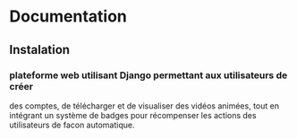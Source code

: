 # Documentation

## Instalation 
###  plateforme web utilisant Django permettant aux utilisateurs de créer
des comptes, de télécharger et de visualiser des vidéos animées, tout en intégrant un
système de badges pour récompenser les actions des utilisateurs de facon automatique.
